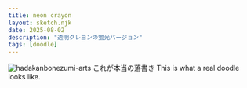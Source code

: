 ```yaml
---
title: neon crayon
layout: sketch.njk
date: 2025-08-02
description: "透明クレヨンの蛍光バージョン"
tags: [doodle]
---
```


![hadakanbonezumi-arts](/images/20250802.jpg)
これが本当の落書き
This is what a real doodle looks like.
